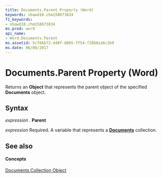 ```yaml
---
title: Documents.Parent Property (Word)
keywords: vbawd10.chm158073834
f1_keywords:
- vbawd10.chm158073834
ms.prod: word
api_name:
- Word.Documents.Parent
ms.assetid: 5cf66b72-d48f-8005-ff54-f20b8a16c2b9
ms.date: 06/08/2017
---
```



# Documents.Parent Property (Word)

Returns an  **Object** that represents the parent object of the specified **Documents** object.


## Syntax

 _expression_ . **Parent**

 _expression_ Required. A variable that represents a **[Documents](Word.documents.md)** collection.


## See also


#### Concepts


[Documents Collection Object](Word.documents.md)

